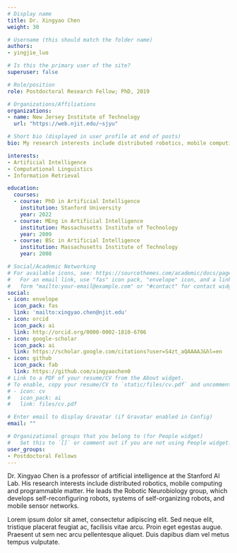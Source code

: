 ```yaml
---
# Display name
title: Dr. Xingyao Chen
weight: 30

# Username (this should match the folder name)
authors:
- yingjie_luo

# Is this the primary user of the site?
superuser: false

# Role/position
role: Postdoctoral Research Fellow; PhD, 2019

# Organizations/Affiliations
organizations:
- name: New Jersey Institute of Technology
  url: "https://web.njit.edu/~sjyu"

# Short bio (displayed in user profile at end of posts)
bio: My research interests include distributed robotics, mobile computing and programmable matter.

interests:
- Artificial Intelligence
- Computational Linguistics
- Information Retrieval

education:
  courses:
  - course: PhD in Artificial Intelligence
    institution: Stanford University
    year: 2022
  - course: MEng in Artificial Intelligence
    institution: Massachusetts Institute of Technology
    year: 2009
  - course: BSc in Artificial Intelligence
    institution: Massachusetts Institute of Technology
    year: 2008

# Social/Academic Networking
# For available icons, see: https://sourcethemes.com/academic/docs/page-builder/#icons
#   For an email link, use "fas" icon pack, "envelope" icon, and a link in the
#   form "mailto:your-email@example.com" or "#contact" for contact widget.
social:
- icon: envelope
  icon_pack: fas
  link: 'mailto:xingyao.chen@njit.edu'
- icon: orcid 
  icon_pack: ai
  link: http://orcid.org/0000-0002-1810-6706
- icon: google-scholar
  icon_pack: ai
  link: https://scholar.google.com/citations?user=S4zt_aQAAAAJ&hl=en
- icon: github
  icon_pack: fab
  link: https://github.com/xingyaochen0
# Link to a PDF of your resume/CV from the About widget.
# To enable, copy your resume/CV to `static/files/cv.pdf` and uncomment the lines below.
# - icon: cv
#   icon_pack: ai
#   link: files/cv.pdf

# Enter email to display Gravatar (if Gravatar enabled in Config)
email: ""

# Organizational groups that you belong to (for People widget)
#   Set this to `[]` or comment out if you are not using People widget.
user_groups:
- Postdoctoral Fellows 
---
```


Dr. Xingyao Chen is a professor of artificial intelligence at the Stanford AI Lab. His research interests include distributed robotics, mobile computing and programmable matter. He leads the Robotic Neurobiology group, which develops self-reconfiguring robots, systems of self-organizing robots, and mobile sensor networks.

Lorem ipsum dolor sit amet, consectetur adipiscing elit. Sed neque elit, tristique placerat feugiat ac, facilisis vitae arcu. Proin eget egestas augue. Praesent ut sem nec arcu pellentesque aliquet. Duis dapibus diam vel metus tempus vulputate.
